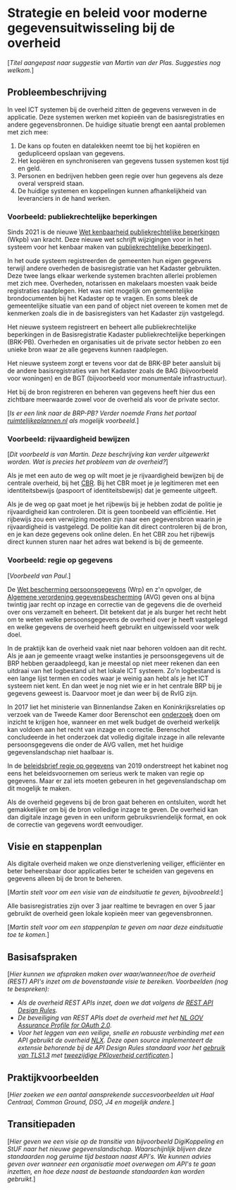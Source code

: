 # Strategie en beleid voor moderne gegevensuitwisseling bij de overheid
[*Titel aangepast naar suggestie van Martin van der Plas. Suggesties nog welkom.*]

## Probleembeschrijving
In veel ICT systemen bij de overheid zitten de gegevens verweven in de applicatie. Deze systemen werken met kopieën van de 
basisregistraties en andere gegevensbronnen. De huidige situatie brengt een aantal problemen met zich mee:
1. De kans op fouten en datalekken neemt toe bij het kopiëren en gedupliceerd opslaan van gegevens.
2. Het kopiëren en synchroniseren van gegevens tussen systemen kost tijd en geld.
3. Personen en bedrijven hebben geen regie over hun gegevens als deze overal verspreid staan.
4. De huidige systemen en koppelingen kunnen afhankelijkheid van leveranciers in de hand werken.

### Voorbeeld: publiekrechtelijke beperkingen
Sinds 2021 is de nieuwe [Wet kenbaarheid publiekrechtelijke beperkingen](https://wetten.overheid.nl/BWBR0016876/2021-01-01) (Wkpb) van kracht. Deze nieuwe wet schrijft wijzigingen voor in het systeem voor het kenbaar maken van [publiekrechtelijke beperkingen](https://www.kadaster.nl/publiekrechtelijke-beperkingen)).

In het oude systeem registreerden de gemeenten hun eigen gegevens terwijl andere overheden de basisregistratie van het Kadaster gebruikten. Deze twee langs elkaar werkende systemen brachten allerlei problemen met zich mee. Overheden, notarissen en makelaars moesten vaak beide registraties raadplegen. Het was niet mogelijk om gemeentelijke brondocumenten bij het Kadaster op te vragen. En soms bleek de gemeentelijke situatie van een pand of object niet overeen te komen met de kenmerken zoals die in de basisregisters van het Kadaster zijn vastgelegd.

Het nieuwe systeem registreert en beheert alle publiekrechtelijke beperkingen in de Basisregistratie Kadaster publiekrechtelijke beperkingen (BRK-PB). Overheden en organisaties uit de private sector hebben zo een unieke bron waar ze alle gegevens kunnen raadplegen.

Het nieuwe systeem zorgt er tevens voor dat de BRK-BP beter aansluit bij de andere basisregistraties van het Kadaster zoals de BAG (bijvoorbeeld voor woningen) en de BGT (bijvoorbeeld voor monumentale infrastructuur).

Het bij de bron registreren en beheren van gegevens heeft hier dus een zichtbare meerwaarde zowel voor de overheid als voor de private sector.

[*Is er een link naar de BRP-PB? Verder noemde Frans het portaal [ruimtelijkeplannen.nl](https://www.ruimtelijkeplannen.nl/) als mogelijk voorbeeld.*]

### Voorbeeld: rijvaardigheid bewijzen

[*Dit voorbeeld is van Martin. Deze beschrijving kan verder uitgewerkt worden. Wat is precies het probleem van de overheid?*]

Als je met een auto de weg op wilt moet je je rijvaardigheid bewijzen bij de centrale overheid, bij het [CBR](https://www.cbr.nl/). Bij het CBR moet je je legitimeren met een identiteitsbewijs (paspoort of identiteitsbewijs) dat je gemeente uitgeeft.

Als je de weg op gaat moet je het rijbewijs bij je hebben zodat de politie je rijvaardigheid kan controleren. Dit is geen toonbeeld van efficiëntie. Het rijbewijs zou een verwijzing moeten zijn naar een gegevensbron waarin je rijvaardigheid is vastgelegd. De politie kan dit direct controleren bij de bron, en je kan deze gegevens ook online delen. En het CBR zou het rijbewijs direct kunnen sturen naar het adres wat bekend is bij de gemeente.

### Voorbeeld: regie op gegevens

[*Voorbeeld van Paul.*]

De [Wet bescherming persoonsgegevens](https://wetten.overheid.nl/BWBR0011468/2018-05-01) (Wrp) en z'n opvolger, de [Algemene verordening gegevensbescherming](https://eur-lex.europa.eu/legal-content/NL/TXT/HTML/?uri=CELEX:32016R0679&from=NL) (AVG) geven ons al bijna twintig jaar recht op inzage en correctie van de gegevens die de overheid over ons verzamelt en beheert. Dit betekent dat je als burger het recht hebt om te weten welke persoonsgegevens de overheid over je heeft vastgelegd en welke gegevens de overheid heeft gebruikt en uitgewisseld voor welk doel.

In de praktijk kan de overheid vaak niet naar behoren voldoen aan dit recht. Als je aan je gemeente vraagt welke instanties je persoonsgegevens uit de BRP hebben geraadpleegd, kan je meestal op niet meer rekenen dan een uitdraai van het logbestand uit het lokale ICT systeem. Zo'n logbestand is een lange lijst termen en codes waar je weinig aan hebt als je het ICT systeem niet kent. En dan weet je nog niet wie er in het centrale BRP bij je gegevens geweest is. Daarvoor moet je dan weer bij de RvIG zijn.

In 2017 liet het ministerie van Binnenlandse Zaken en Koninkrijksrelaties op verzoek van de Tweede Kamer door Berenschot een [onderzoek](https://zoek.officielebekendmakingen.nl/blg-817465.pdf) doen om inzicht te krijgen hoe, wanneer en met welk budget de overheid werkelijk kan voldoen aan het recht van inzage en correctie. Berenschot concludeerde in het onderzoek dat volledig digitale inzage in alle relevante persoonsgegevens die onder de AVG vallen, met het huidige gegevenslandschap niet haalbaar is.

In de [beleidsbrief regie op gegevens](https://www.rijksoverheid.nl/documenten/brieven/2019/07/11/beleidsbrief-regie-op-gegevens-nadere-uitwerking) van 2019 onderstreept het kabinet nog eens het beleidsvoornemen om serieus werk te maken van regie op gegevens. Maar er zal iets moeten gebeuren in het gegevenslandschap om dit mogelijk te maken.

Als de overheid gegevens bij de bron gaat beheren en ontsluiten, wordt het gemakkelijker om bij de bron volledige inzage te geven. De overheid kan dan digitale inzage geven in een uniform gebruiksvriendelijk format, en ook de correctie van gegevens wordt eenvoudiger.

## Visie en stappenplan
Als digitale overheid maken we onze dienstverlening veiliger, efficiënter en beter beheersbaar door applicaties beter te scheiden van gegevens en gegevens alleen bij de bron te beheren.

[*Martin stelt voor om een visie van de eindsituatie te geven, bijvoobreeld:*]

Alle basisregistraties zijn over 3 jaar realtime te bevragen en over 5 jaar gebruikt de overheid geen lokale kopieën meer van gegevensbronnen.

[*Martin stelt voor om een stappenplan te geven om naar deze eindsituatie toe te komen.*]

## Basisafspraken
[*Hier kunnen we afspraken maken over waar/wanneer/hoe de overheid (REST) API's inzet om de bovenstaande visie te bereiken. Voorbeelden (nog te bespreken):*
 - *Als de overheid REST APIs inzet, doen we dat volgens de [REST API Design Rules](https://docs.geostandaarden.nl/api/API-Designrules/).*
  - *De beveiliging van REST APIs doet de overheid met het [NL GOV Assurance Profile for OAuth 2.0](https://docs.geostandaarden.nl/api/oauth/).*
  - *Voor het leggen van een veilige, snelle en robuuste verbinding met een API gebruikt de overheid [_NLX_](http://www.nlx.io). Deze open source implementeert de extensie behorende bij de API Design Rules standaard voor het [gebruik van TLS1.3](https://docs.geostandaarden.nl/api/API-Strategie-ext/#api-11-encrypt-connections-using-at-least-tls-v1-3)  met  [_tweezijdige PKIoverheid certificaten_](https://docs.geostandaarden.nl/api/API-Strategie-ext/#api-15-use-pkioverheid-certificates-for-access-restricted-or-purpose-limited-api-authentication).*]

## Praktijkvoorbeelden
[*Hier zoeken we een aantal aansprekende succesvoorbeelden uit Haal Centraal, Common Ground, DSO, J4 en mogelijk andere.*]

## Transitiepaden
[*Hier geven we een visie op de transitie van bijvoorbeeld DigiKoppeling en StUF naar het nieuwe gegevenslandschap. 
Waarschijnlijk blijven deze standaarden nog geruime tijd bestaan naast API's. We kunnen advies geven over wanneer een organisatie 
moet overwegen om API's te gaan inzetten, en hoe deze naast de bestaande standaarden kan worden gebruikt.*]

